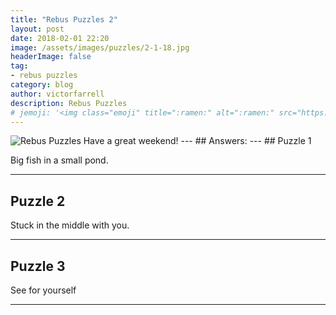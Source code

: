 ```yaml
---
title: "Rebus Puzzles 2"
layout: post
date: 2018-02-01 22:20
image: /assets/images/puzzles/2-1-18.jpg
headerImage: false
tag:
- rebus puzzles
category: blog
author: victorfarrell
description: Rebus Puzzles
# jemoji: '<img class="emoji" title=":ramen:" alt=":ramen:" src="https://assets.github.com/images/icons/emoji/unicode/1f35c.png" height="20" width="20" align="absmiddle">'
---
```


<img class="image" src="{{ site.url }}/assets/images/puzzles/2-1-18.jpg" alt="Rebus Puzzles">
Have a great weekend!
---
## Answers:
---
## Puzzle 1

<div class="spoiler"><p>Big fish in a small pond.</p></div>

---

## Puzzle 2

<div class="spoiler"><p>Stuck in the middle with you.</p></div>

---

## Puzzle 3

<div class="spoiler"><p>See for yourself</p></div>

---

